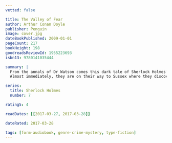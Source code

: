 ```yaml
---
vetted: false

title: The Valley of Fear
author: Arthur Conan Doyle
publisher: Penguin
image: cover.jpg
dateBookPublished: 2009-01-01
pageCount: 217
bookHeight: 198
goodreadsReviewId: 1955223693
isbn13: 9780141035444

summary: |
  From the annals of Dr Watson comes this dark tale of Sherlock Holmes’ early encounter with Professor Moriarty. When Holmes and Watson receive a cipher from one of Moriarty’s henchmen warning of dark doings at a manor house, they find themselves on the trail of a murderer.
  Almost immediately, they are on their way to Sussex where they discover a corpse with its head blown to pieces. But all is not as it seems. For the origins of this case lie in America, and involve a Pinkerton’s man and the doings of a terrible and secretive lodge…

series:
  title: Sherlock Holmes
  number: 7

rating5: 4

readDates: [[2017-03-27, 2017-03-28]]

dateRated: 2017-03-28

tags: [form-audiobook, genre-crime-mystery, type-fiction]
---
```

